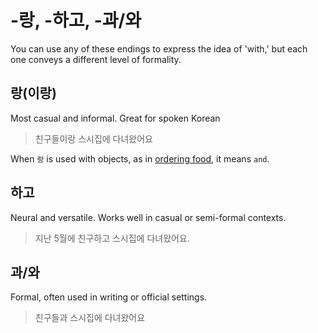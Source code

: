 
# -랑, -하고, -과/와


  You can use any of these endings to express the idea of 'with,' but
  each one conveys a different level of formality.

## 랑(이랑)

  Most casual and informal. Great for spoken Korean

  > 친구들이랑 스시집에 다녀왔어요

  When `랑` is used with objects, as in [ordering food][], it means
  `and`.


## 하고

  Neural and versatile. Works well in casual or semi-formal contexts.

  > 지난 5월에 친구하고 스시집에 다녀왔어요.

## 과/와

  Formal, often used in writing or official settings.

  > 친구들과 스시집에 다녀왔어요

[ordering food]: ./ordering-food.html
